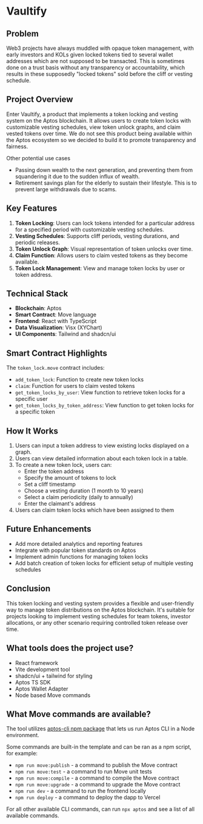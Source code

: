 # Vaultify

## Problem

Web3 projects have always muddled with opaque token management, with early investors and KOLs given locked tokens tied to several wallet addresses which are not supposed to be transacted. This is sometimes done on a trust basis without any transparency or accountability, which results in these supposedly "locked tokens" sold before the cliff or vesting schedule.

## Project Overview

Enter Vaultify, a product that implements a token locking and vesting system on the Aptos blockchain. It allows users to create token locks with customizable vesting schedules, view token unlock graphs, and claim vested tokens over time. We do not see this product being available within the Aptos ecosystem so we decided to build it to promote transparency and fairness.

Other potential use cases
- Passing down wealth to the next generation, and preventing them from squandering it due to the sudden influx of wealth.
- Retirement savings plan for the elderly to sustain their lifestyle. This is to prevent large withdrawals due to scams. 

## Key Features

1. **Token Locking**: Users can lock tokens intended for a particular address for a specified period with customizable vesting schedules.
2. **Vesting Schedules**: Supports cliff periods, vesting durations, and periodic releases.
3. **Token Unlock Graph**: Visual representation of token unlocks over time.
4. **Claim Function**: Allows users to claim vested tokens as they become available.
5. **Token Lock Management**: View and manage token locks by user or token address.

## Technical Stack

- **Blockchain**: Aptos
- **Smart Contract**: Move language
- **Frontend**: React with TypeScript
- **Data Visualization**: Visx (XYChart)
- **UI Components**: Tailwind and shadcn/ui

## Smart Contract Highlights

The `token_lock.move` contract includes:

- `add_token_lock`: Function to create new token locks
- `claim`: Function for users to claim vested tokens
- `get_token_locks_by_user`: View function to retrieve token locks for a specific user
- `get_token_locks_by_token_address`: View function to get token locks for a specific token

## How It Works

1. Users can input a token address to view existing locks displayed on a graph.
2. Users can view detailed information about each token lock in a table.
3. To create a new token lock, users can:
   - Enter the token address
   - Specify the amount of tokens to lock
   - Set a cliff timestamp
   - Choose a vesting duration (1 month to 10 years)
   - Select a claim periodicity (daily to annually)
   - Enter the claimant's address
4. Users can claim token locks which have been assigned to them


## Future Enhancements

- Add more detailed analytics and reporting features
- Integrate with popular token standards on Aptos
- Implement admin functions for managing token locks
- Add batch creation of token locks for efficient setup of multiple vesting schedules

## Conclusion

This token locking and vesting system provides a flexible and user-friendly way to manage token distributions on the Aptos blockchain. It's suitable for projects looking to implement vesting schedules for team tokens, investor allocations, or any other scenario requiring controlled token release over time.

## What tools does the project use?

- React framework
- Vite development tool
- shadcn/ui + tailwind for styling
- Aptos TS SDK
- Aptos Wallet Adapter
- Node based Move commands

## What Move commands are available?

The tool utilizes [aptos-cli npm package](https://github.com/aptos-labs/aptos-cli) that lets us run Aptos CLI in a Node environment.

Some commands are built-in the template and can be ran as a npm script, for example:

- `npm run move:publish` - a command to publish the Move contract
- `npm run move:test` - a command to run Move unit tests
- `npm run move:compile` - a command to compile the Move contract
- `npm run move:upgrade` - a command to upgrade the Move contract
- `npm run dev` - a command to run the frontend locally
- `npm run deploy` - a command to deploy the dapp to Vercel

For all other available CLI commands, can run `npx aptos` and see a list of all available commands.
